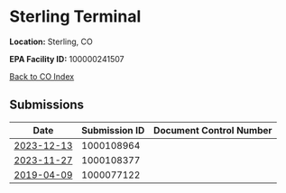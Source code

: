 # Sterling Terminal

**Location:** Sterling, CO

**EPA Facility ID:** 100000241507

[Back to CO Index](../../index.md)

## Submissions

| Date | Submission ID | Document Control Number |
|------|--------------|-------------------------|
| [2023-12-13](submissions/1000108964.md) | 1000108964 |  |
| [2023-11-27](submissions/1000108377.md) | 1000108377 |  |
| [2019-04-09](submissions/1000077122.md) | 1000077122 |  |
